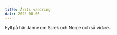 ```yaml
---
title: Årets vandring
date: 2023-08-05
---
```


Fyll på här Janne om Sarek och Norge och så vidare...
